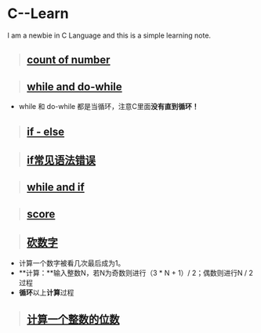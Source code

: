 # C--Learn
I am a newbie in C Language and this is a simple learning note.

>##  [count of number](https://github.com/LeonardJoey/C--Learn/blob/master/count%20of%20number)

>##  [while and do-while](https://github.com/LeonardJoey/C--Learn/blob/master/do-while%20and%20while)
 - while 和 do-while 都是当循环，注意C里面**没有直到循环！**
>##  [if - else](https://github.com/LeonardJoey/C--Learn/blob/master/if%20-%20else)

>##  [if常见语法错误](https://github.com/LeonardJoey/C--Learn/blob/master/if%E8%AF%AD%E5%8F%A5%E5%B8%B8%E8%A7%81%E9%94%99%E8%AF%AF)

>##  [while and if](https://github.com/LeonardJoey/C--Learn/blob/master/while%20and%20If)

>##  [score](https://github.com/LeonardJoey/C--Learn/blob/master/score)

>## [砍数字](https://github.com/LeonardJoey/C--Learn/blob/master/%E7%A0%8D%E6%95%B0%E5%AD%97)
- 计算一个数字被看几次最后成为1。
- **计算：**输入整数N，若N为奇数则进行（3 * N + 1）/ 2；偶数则进行N / 2 过程
- **循环**以上**计算**过程
>## [计算一个整数的位数](https://github.com/LeonardJoey/C--Learn/blob/master/%E8%AE%A1%E7%AE%97%E4%B8%80%E4%B8%AA%E6%95%B4%E6%95%B0%E7%9A%84%E4%BD%8D%E6%95%B0)
